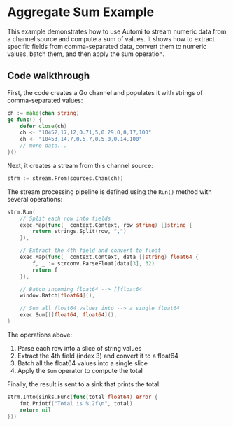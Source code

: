 # Aggregate Sum Example

This example demonstrates how to use Automi to stream numeric data from a channel source and compute a sum of values. It shows how to extract specific fields from comma-separated data, convert them to numeric values, batch them, and then apply the sum operation.

## Code walkthrough

First, the code creates a Go channel and populates it with strings of comma-separated values:

```go
ch := make(chan string)
go func() {
    defer close(ch)
    ch <- "10452,17,12,0.71,5,0.29,0,0,17,100"
    ch <- "10453,14,7,0.5,7,0.5,0,0,14,100"
    // more data...
}()
```

Next, it creates a stream from this channel source:

```go
strm := stream.From(sources.Chan(ch))
```

The stream processing pipeline is defined using the `Run()` method with several operations:

```go
strm.Run(
    // Split each row into fields
    exec.Map(func(_ context.Context, row string) []string {
        return strings.Split(row, ",")
    }),

    // Extract the 4th field and convert to float
    exec.Map(func(_ context.Context, data []string) float64 {
        f, _ := strconv.ParseFloat(data[3], 32)
        return f
    }),

    // Batch incoming float64 --> []float64
    window.Batch[float64](),

    // Sum all float64 values into --> a single float64
    exec.Sum[[]float64, float64](),
)
```

The operations above:
1. Parse each row into a slice of string values
2. Extract the 4th field (index 3) and convert it to a float64
3. Batch all the float64 values into a single slice
4. Apply the `Sum` operator to compute the total

Finally, the result is sent to a sink that prints the total:

```go
strm.Into(sinks.Func(func(total float64) error {
    fmt.Printf("Total is %.2f\n", total)
    return nil
}))
```

